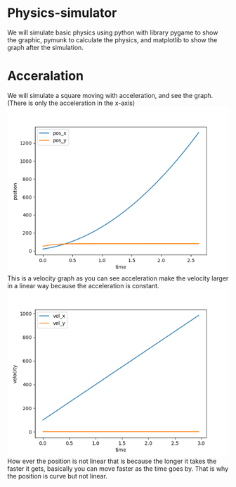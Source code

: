 # Physics-simulator
We will simulate basic physics using python with library pygame to show the graphic, pymunk to calculate the physics, and matplotlib to show the graph after the simulation.

# Acceralation
We will simulate a square moving with acceleration, and see the graph. (There is only the acceleration in the x-axis)
![alt text](https://github.com/SSS-BBB/Physics-simulator/blob/main/position%20with%20acceleration.png)
This is a velocity graph as you can see acceleration make the velocity larger in a linear way because the acceleration is constant.
![alt text](https://github.com/SSS-BBB/Physics-simulator/blob/main/velocity%20with%20acceleration.png)
How ever the position is not linear that is because the longer it takes the faster it gets, basically you can move faster as the time goes by. That is why the position is curve but not linear.
